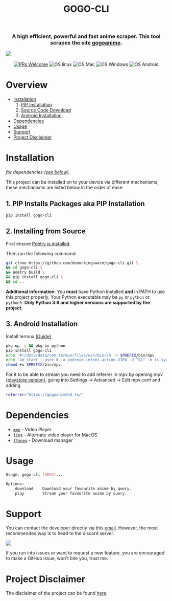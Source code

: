 <h1 align="center">
GOGO-CLI
</h1>
<br>
<h3 align="center">
 A high efficient, powerful and fast anime scraper. This tool scrapes the site <a href="https://gogoanimehd.com">gogoanime</a>.
 </h3>

<img src="https://github.com/DemonKingSwarn/gogo-cli/raw/master/.assets/output.gif">

<div align="center">
<br>
  <a href="http://makeapullrequest.com"><img src="https://img.shields.io/badge/PRs-welcome-brightgreen.svg" alt="PRs Welcome"></a>
  <img src="https://img.shields.io/badge/os-linux-brightgreen" alt="OS linux">
  <img src="https://img.shields.io/badge/os-mac-brightgreen"alt="OS Mac">
  <img src="https://img.shields.io/badge/os-windows-brightgreen" alt="OS Windows">
  <img src="https://img.shields.io/badge/os-android-brightgreen" alt="OS Android">
  <br>
</div>

# Overview

- [Installation](#installation)
    1. [PIP Installation](#1-pip-installs-packages-aka-pip-installation)
    2. [Source Code Download](#2-source-code-download)
    3. [Android Installation](#3-android-installation)
- [Dependencies](#dependencies)
- [Usage](#usage)
- [Support](#support)
- [Project Disclaimer](#project-disclaimer)

# Installation
<i>for dependencies <a href="#dependencies">(see below)</a>.</i>

This project can be installed on to your device via different mechanisms, these mechanisms are listed below in the order of ease.

## 1. PIP Installs Packages aka PIP Installation

```sh
pip install gogo-cli
```

## 2. Installing from Source

First ensure <a href="https://python-poetry.org/docs/#installation">Poetry is installed</a>.

Then run the following command:

```sh
git clone https://github.com/demonkingswarn/gogo-cli.git \
&& cd gogo-cli \
&& poetry build \
&& pip install gogo-cli \
&& cd ..
```

<b>Additional information</b>: You <b>must</b> have Python installed <b>and</b> in PATH to use this project properly. Your Python executable may be `py` or `python` or `python3`. <b>Only Python 3.6 and higher versions are supported by the project.</b>

## 3. Android Installation
Install termux <a href="https://termux.com">(Guide)</a>

```sh
pkg up -y && pkg in python
pip install gogo-cli
echo '#!/data/data/com.termux/files/usr/bin/sh' > $PREFIX/bin/mpv
echo 'am start --user 0 -a android.intent.action.VIEW -d "$1" -n is.xyz.mpv/.MPVActivity &' >> $PREFIX/bin/mpv
chmod +x $PREFIX/bin/mpv
```

For it to be able to stream you need to add referrer in mpv by opening mpv <a href="https://play.google.com/store/apps/details?id=is.xyz.mpv">(playstore version)</a>, going into Settings -> Advanced -> Edit mpv.conf and adding
```sh
referrer="https://gogoanimehd.to/"
```

# Dependencies
- [`mpv`](https://mpv.io) - Video Player
- [`iina`](https://iina.io) - Alternate video player for MacOS
- [`ffmpeg`](https://github.com/FFmpeg/FFmpeg) - Download manager

# Usage

```sh
Usage: gogo-cli [ARGS]...

Options:
    download    Download your favourite anime by query.
    play        Stream your favourite anime by query.
```

# Support
You can contact the developer directly via this <a href="mailto:swarn@demonkingswarn.ml">email</a>. However, the most recommended way is to head to the discord server.

<a href="https://discord.gg/JF85vTkDyC"><img src="https://invidget.switchblade.xyz/JF85vTkDyC"></a>

If you run into issues or want to request a new feature, you are encouraged to make a GitHub issue, won't bite you, trust me.

# Project Disclaimer
The disclaimer of the project  can be found <a href="https://github.com/demonkingswarn/gogo-cli/blob/master/disclaimer.org">here</a>.

